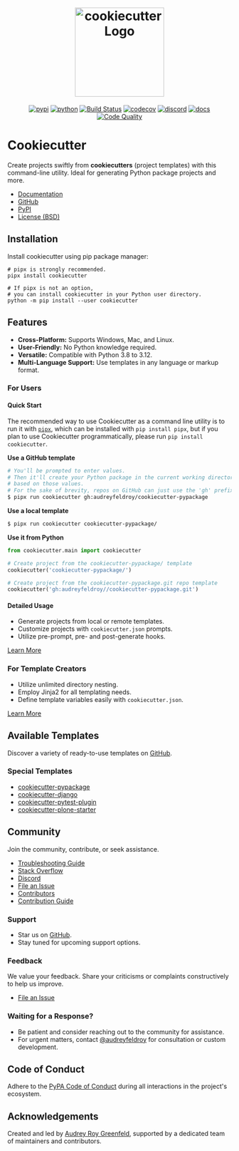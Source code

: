 <h1 align="center">
    <img alt="cookiecutter Logo" width="200px" src="https://raw.githubusercontent.com/cookiecutter/cookiecutter/3ac078356adf5a1a72042dfe72ebfa4a9cd5ef38/logo/cookiecutter_medium.png">
</h1>

<div align="center">

[![pypi](https://img.shields.io/pypi/v/cookiecutter.svg)](https://pypi.org/project/cookiecutter/)
[![python](https://img.shields.io/pypi/pyversions/cookiecutter.svg)](https://pypi.org/project/cookiecutter/)
[![Build Status](https://github.com/cookiecutter/cookiecutter/actions/workflows/tests.yml/badge.svg?branch=main)](https://github.com/cookiecutter/cookiecutter/actions)
[![codecov](https://codecov.io/gh/cookiecutter/cookiecutter/branch/main/graphs/badge.svg?branch=main)](https://codecov.io/github/cookiecutter/cookiecutter?branch=main)
[![discord](https://img.shields.io/badge/Discord-cookiecutter-5865F2?style=flat&logo=discord&logoColor=white)](https://discord.gg/9BrxzPKuEW)
[![docs](https://readthedocs.org/projects/cookiecutter/badge/?version=latest)](https://readthedocs.org/projects/cookiecutter/?badge=latest)
[![Code Quality](https://img.shields.io/scrutinizer/g/cookiecutter/cookiecutter.svg)](https://scrutinizer-ci.com/g/cookiecutter/cookiecutter/?branch=main)

</div>

# Cookiecutter

Create projects swiftly from **cookiecutters** (project templates) with this command-line utility. Ideal for generating Python package projects and more.

- [Documentation](https://cookiecutter.readthedocs.io)
- [GitHub](https://github.com/cookiecutter/cookiecutter)
- [PyPI](https://pypi.org/project/cookiecutter/)
- [License (BSD)](https://github.com/cookiecutter/cookiecutter/blob/main/LICENSE)

## Installation

Install cookiecutter using pip package manager:
```
# pipx is strongly recommended.
pipx install cookiecutter

# If pipx is not an option,
# you can install cookiecutter in your Python user directory.
python -m pip install --user cookiecutter
```

## Features

- **Cross-Platform:** Supports Windows, Mac, and Linux.
- **User-Friendly:** No Python knowledge required.
- **Versatile:** Compatible with Python 3.8 to 3.12.
- **Multi-Language Support:** Use templates in any language or markup format.

### For Users

#### Quick Start

The recommended way to use Cookiecutter as a command line utility is to run it with [`pipx`](https://pypa.github.io/pipx/), which can be installed with `pip install pipx`, but if you plan to use Cookiecutter programmatically, please run `pip install cookiecutter`.

**Use a GitHub template**

```bash
# You'll be prompted to enter values.
# Then it'll create your Python package in the current working directory,
# based on those values.
# For the sake of brevity, repos on GitHub can just use the 'gh' prefix
$ pipx run cookiecutter gh:audreyfeldroy/cookiecutter-pypackage
```

**Use a local template**

```bash
$ pipx run cookiecutter cookiecutter-pypackage/
```

**Use it from Python**

```py
from cookiecutter.main import cookiecutter

# Create project from the cookiecutter-pypackage/ template
cookiecutter('cookiecutter-pypackage/')

# Create project from the cookiecutter-pypackage.git repo template
cookiecutter('gh:audreyfeldroy//cookiecutter-pypackage.git')
```

#### Detailed Usage

- Generate projects from local or remote templates.
- Customize projects with `cookiecutter.json` prompts.
- Utilize pre-prompt, pre- and post-generate hooks.

[Learn More](https://cookiecutter.readthedocs.io/en/latest/usage.html)

### For Template Creators

- Utilize unlimited directory nesting.
- Employ Jinja2 for all templating needs.
- Define template variables easily with `cookiecutter.json`.

[Learn More](https://cookiecutter.readthedocs.io/en/latest/tutorials/)

## Available Templates

Discover a variety of ready-to-use templates on [GitHub](https://github.com/search?q=cookiecutter&type=Repositories).

### Special Templates

- [cookiecutter-pypackage](https://github.com/audreyfeldroy/cookiecutter-pypackage)
- [cookiecutter-django](https://github.com/pydanny/cookiecutter-django)
- [cookiecutter-pytest-plugin](https://github.com/pytest-dev/cookiecutter-pytest-plugin)
- [cookiecutter-plone-starter](https://github.com/collective/cookiecutter-plone-starter)

## Community

Join the community, contribute, or seek assistance.

- [Troubleshooting Guide](https://cookiecutter.readthedocs.io/en/latest/troubleshooting.html)
- [Stack Overflow](https://stackoverflow.com/questions/tagged/cookiecutter)
- [Discord](https://discord.gg/9BrxzPKuEW)
- [File an Issue](https://github.com/cookiecutter/cookiecutter/issues?q=is%3Aopen)
- [Contributors](AUTHORS.md)
- [Contribution Guide](CONTRIBUTING.md)

### Support

- Star us on [GitHub](https://github.com/cookiecutter/cookiecutter).
- Stay tuned for upcoming support options.

### Feedback

We value your feedback. Share your criticisms or complaints constructively to help us improve.

- [File an Issue](https://github.com/cookiecutter/cookiecutter/issues?q=is%3Aopen)

### Waiting for a Response?

- Be patient and consider reaching out to the community for assistance.
- For urgent matters, contact [@audreyfeldroy](https://github.com/audreyfeldroy) for consultation or custom development.

## Code of Conduct

Adhere to the [PyPA Code of Conduct](https://www.pypa.io/en/latest/code-of-conduct/) during all interactions in the project's ecosystem.

## Acknowledgements

Created and led by [Audrey Roy Greenfeld](https://github.com/audreyfeldroy), supported by a dedicated team of maintainers and contributors.
